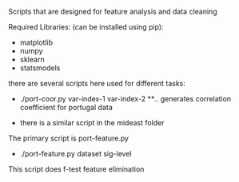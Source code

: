Scripts that are designed for feature analysis and data cleaning


Required Libraries: (can be installed using pip):
* matplotlib
* numpy
* sklearn
* statsmodels

there are several scripts here used for different tasks:
* ./port-coor.py var-index-1 var-index-2
***..* generates correlation coefficient for portugal data

* there is a similar script in the mideast folder


The primary script is port-feature.py
* ./port-feature.py dataset sig-level

This script does f-test feature elimination
